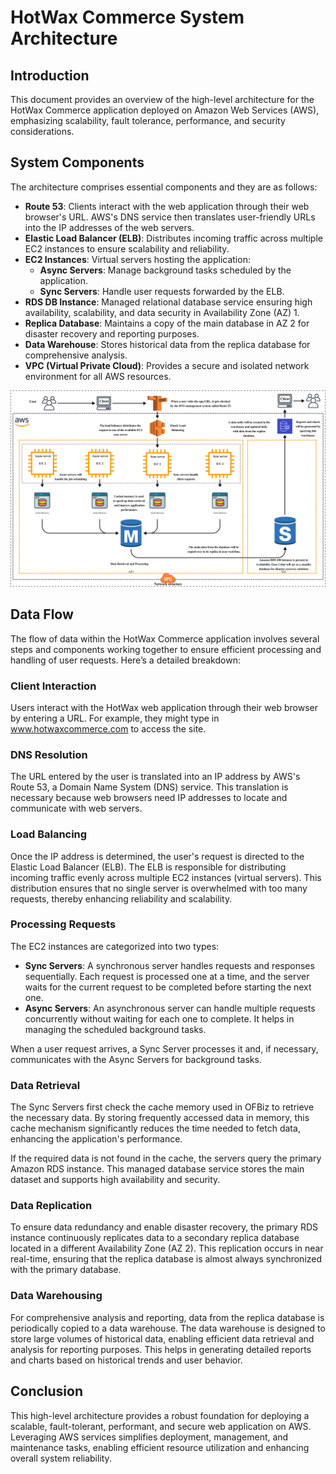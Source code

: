 # HotWax Commerce System Architecture

## Introduction

This document provides an overview of the high-level architecture for the HotWax Commerce application deployed on Amazon Web Services (AWS), emphasizing scalability, fault tolerance, performance, and security considerations.

## System Components

The architecture comprises essential components and they are as follows:

- **Route 53**: Clients interact with the web application through their web browser's URL. AWS's DNS service then translates user-friendly URLs into the IP addresses of the web servers.
- **Elastic Load Balancer (ELB)**: Distributes incoming traffic across multiple EC2 instances to ensure scalability and reliability.
- **EC2 Instances**: Virtual servers hosting the application:
  - **Async Servers**: Manage background tasks scheduled by the application.
  - **Sync Servers**: Handle user requests forwarded by the ELB.
- **RDS DB Instance**: Managed relational database service ensuring high availability, scalability, and data security in Availability Zone (AZ) 1.
- **Replica Database**: Maintains a copy of the main database in AZ 2 for disaster recovery and reporting purposes.
- **Data Warehouse**: Stores historical data from the replica database for comprehensive analysis.
- **VPC (Virtual Private Cloud)**: Provides a secure and isolated network environment for all AWS resources.

![AWS](./.gitbook/assets/AWS1.jpg)


## Data Flow

The flow of data within the HotWax Commerce application involves several steps and components working together to ensure efficient processing and handling of user requests. Here’s a detailed breakdown:

### Client Interaction

Users interact with the HotWax web application through their web browser by entering a URL. For example, they might type in www.hotwaxcommerce.com to access the site.

### DNS Resolution

The URL entered by the user is translated into an IP address by AWS's Route 53, a Domain Name System (DNS) service. This translation is necessary because web browsers need IP addresses to locate and communicate with web servers.

### Load Balancing

Once the IP address is determined, the user's request is directed to the Elastic Load Balancer (ELB). The ELB is responsible for distributing incoming traffic evenly across multiple EC2 instances (virtual servers). This distribution ensures that no single server is overwhelmed with too many requests, thereby enhancing reliability and scalability.

### Processing Requests

The EC2 instances are categorized into two types:

- **Sync Servers**: A synchronous server handles requests and responses sequentially. Each request is processed one at a time, and the server waits for the current request to be completed before starting the next one.
- **Async Servers**: An asynchronous server can handle multiple requests concurrently without waiting for each one to complete. It helps in managing the scheduled background tasks.

When a user request arrives, a Sync Server processes it and, if necessary, communicates with the Async Servers for background tasks.

### Data Retrieval

The Sync Servers first check the cache memory used in OFBiz to retrieve the necessary data. By storing frequently accessed data in memory, this cache mechanism significantly reduces the time needed to fetch data, enhancing the application's performance.

If the required data is not found in the cache, the servers query the primary Amazon RDS instance. This managed database service stores the main dataset and supports high availability and security.

### Data Replication

To ensure data redundancy and enable disaster recovery, the primary RDS instance continuously replicates data to a secondary replica database located in a different Availability Zone (AZ 2). This replication occurs in near real-time, ensuring that the replica database is almost always synchronized with the primary database.

### Data Warehousing

For comprehensive analysis and reporting, data from the replica database is periodically copied to a data warehouse. The data warehouse is designed to store large volumes of historical data, enabling efficient data retrieval and analysis for reporting purposes. This helps in generating detailed reports and charts based on historical trends and user behavior.

## Conclusion

This high-level architecture provides a robust foundation for deploying a scalable, fault-tolerant, performant, and secure web application on AWS. Leveraging AWS services simplifies deployment, management, and maintenance tasks, enabling efficient resource utilization and enhancing overall system reliability.
